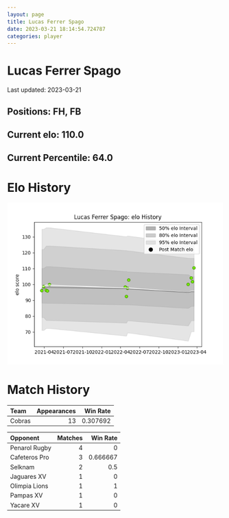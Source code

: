 ```yaml
---  
layout: page  
title: Lucas Ferrer Spago  
date: 2023-03-21 18:14:54.724787  
categories: player  
---
```

# Lucas Ferrer Spago


Last updated: 2023-03-21
## Positions: FH, FB

## Current elo: 110.0

## Current Percentile: 64.0

# Elo History


![elo history](history_LucasFerrerSpago.png)
# Match History


| Team   |   Appearances |   Win Rate |
|:-------|--------------:|-----------:|
| Cobras |            13 |   0.307692 |

| Opponent      |   Matches |   Win Rate |
|:--------------|----------:|-----------:|
| Penarol Rugby |         4 |   0        |
| Cafeteros Pro |         3 |   0.666667 |
| Selknam       |         2 |   0.5      |
| Jaguares XV   |         1 |   0        |
| Olimpia Lions |         1 |   1        |
| Pampas XV     |         1 |   0        |
| Yacare XV     |         1 |   0        |